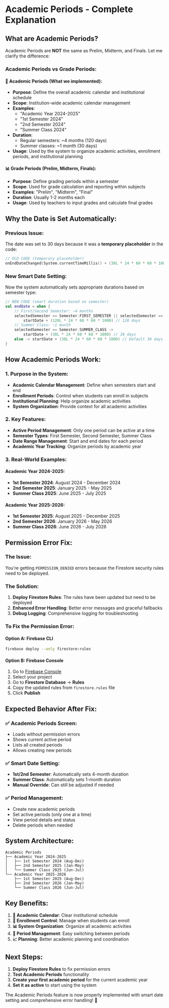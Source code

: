 # Academic Periods - Complete Explanation

## **What are Academic Periods?**

Academic Periods are **NOT** the same as Prelim, Midterm, and Finals. Let me clarify the difference:

### **Academic Periods vs Grade Periods:**

#### **📅 Academic Periods (What we implemented):**
- **Purpose**: Define the overall academic calendar and institutional schedule
- **Scope**: Institution-wide academic calendar management
- **Examples**: 
  - "Academic Year 2024-2025"
  - "1st Semester 2024"
  - "2nd Semester 2024" 
  - "Summer Class 2024"
- **Duration**: 
  - Regular semesters: ~4 months (120 days)
  - Summer classes: ~1 month (30 days)
- **Usage**: Used by the system to organize academic activities, enrollment periods, and institutional planning

#### **📊 Grade Periods (Prelim, Midterm, Finals):**
- **Purpose**: Define grading periods within a semester
- **Scope**: Used for grade calculation and reporting within subjects
- **Examples**: "Prelim", "Midterm", "Final"
- **Duration**: Usually 1-2 months each
- **Usage**: Used by teachers to input grades and calculate final grades

## **Why the Date is Set Automatically:**

### **Previous Issue:**
The date was set to 30 days because it was a **temporary placeholder** in the code:
```kotlin
// OLD CODE (temporary placeholder)
onEndDateChanged(System.currentTimeMillis() + (30L * 24 * 60 * 60 * 1000)) // 30 days later
```

### **New Smart Date Setting:**
Now the system automatically sets appropriate durations based on semester type:

```kotlin
// NEW CODE (smart duration based on semester)
val endDate = when {
    // First/Second Semester: ~4 months
    selectedSemester == Semester.FIRST_SEMESTER || selectedSemester == Semester.SECOND_SEMESTER -> 
        startDate + (120L * 24 * 60 * 60 * 1000) // 120 days
    // Summer Class: ~1 month
    selectedSemester == Semester.SUMMER_CLASS -> 
        startDate + (30L * 24 * 60 * 60 * 1000) // 30 days
    else -> startDate + (30L * 24 * 60 * 60 * 1000) // Default 30 days
}
```

## **How Academic Periods Work:**

### **1. Purpose in the System:**
- **Academic Calendar Management**: Define when semesters start and end
- **Enrollment Periods**: Control when students can enroll in subjects
- **Institutional Planning**: Help organize academic activities
- **System Organization**: Provide context for all academic activities

### **2. Key Features:**
- **Active Period Management**: Only one period can be active at a time
- **Semester Types**: First Semester, Second Semester, Summer Class
- **Date Range Management**: Start and end dates for each period
- **Academic Year Tracking**: Organize periods by academic year

### **3. Real-World Examples:**

#### **Academic Year 2024-2025:**
- **1st Semester 2024**: August 2024 - December 2024
- **2nd Semester 2025**: January 2025 - May 2025
- **Summer Class 2025**: June 2025 - July 2025

#### **Academic Year 2025-2026:**
- **1st Semester 2025**: August 2025 - December 2025
- **2nd Semester 2026**: January 2026 - May 2026
- **Summer Class 2026**: June 2026 - July 2026

## **Permission Error Fix:**

### **The Issue:**
You're getting `PERMISSION_DENIED` errors because the Firestore security rules need to be deployed.

### **The Solution:**
1. **Deploy Firestore Rules**: The rules have been updated but need to be deployed
2. **Enhanced Error Handling**: Better error messages and graceful fallbacks
3. **Debug Logging**: Comprehensive logging for troubleshooting

### **To Fix the Permission Error:**

#### **Option A: Firebase CLI**
```bash
firebase deploy --only firestore:rules
```

#### **Option B: Firebase Console**
1. Go to [Firebase Console](https://console.firebase.google.com/)
2. Select your project
3. Go to **Firestore Database** → **Rules**
4. Copy the updated rules from `firestore.rules` file
5. Click **Publish**

## **Expected Behavior After Fix:**

### **✅ Academic Periods Screen:**
- Loads without permission errors
- Shows current active period
- Lists all created periods
- Allows creating new periods

### **✅ Smart Date Setting:**
- **1st/2nd Semester**: Automatically sets 4-month duration
- **Summer Class**: Automatically sets 1-month duration
- **Manual Override**: Can still be adjusted if needed

### **✅ Period Management:**
- Create new academic periods
- Set active periods (only one at a time)
- View period details and status
- Delete periods when needed

## **System Architecture:**

```
Academic Periods
├── Academic Year 2024-2025
│   ├── 1st Semester 2024 (Aug-Dec)
│   ├── 2nd Semester 2025 (Jan-May)
│   └── Summer Class 2025 (Jun-Jul)
└── Academic Year 2025-2026
    ├── 1st Semester 2025 (Aug-Dec)
    ├── 2nd Semester 2026 (Jan-May)
    └── Summer Class 2026 (Jun-Jul)
```

## **Key Benefits:**

1. **📅 Academic Calendar**: Clear institutional schedule
2. **🎯 Enrollment Control**: Manage when students can enroll
3. **📊 System Organization**: Organize all academic activities
4. **🔄 Period Management**: Easy switching between periods
5. **📈 Planning**: Better academic planning and coordination

## **Next Steps:**

1. **Deploy Firestore Rules** to fix permission errors
2. **Test Academic Periods** functionality
3. **Create your first academic period** for the current academic year
4. **Set it as active** to start using the system

The Academic Periods feature is now properly implemented with smart date setting and comprehensive error handling! 🎉
